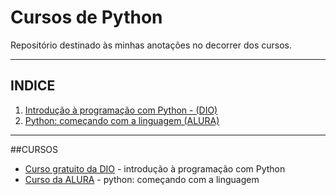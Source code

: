 # Cursos de Python

Repositório destinado às minhas anotações no decorrer dos cursos.

***
## INDICE
1. [Introdução à programação com Python - (DIO)](01)
2. [Python: começando com a linguagem (ALURA)](02)

***
##CURSOS
- [Curso gratuito da DIO](https://web.dio.me/course/introducao-a-programacao-com-python/learning/1a4f5956-fe77-4e5a-bc3a-5364e06b5c79) - introdução à programação com Python
- [Curso da ALURA](https://cursos.alura.com.br/course/python-introducao-a-linguagem) - python: começando com a linguagem

